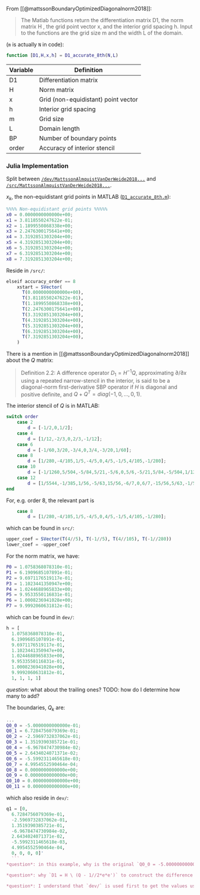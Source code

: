 

From [[@mattssonBoundaryOptimizedDiagonalnorm2018]]: 

> The Matlab functions return the differentiation matrix D1, the norm matrix H , the grid point vector x, and the interior grid spacing h. Input to the functions are the grid size m and the width L of the domain.

(`m` is actually `N` in code):
```Matlab
function [D1,H,x,h] = D1_accurate_8th(N,L)
```

| Variable | Definition                |
| -------- | ------------------------- |
| D1       | Differentiation matrix    |
| H        | Norm matrix               |
| x        | Grid (non-equidistant) point vector         |
| h        | Interior grid spacing     |
| m        | Grid size                 |
| L        | Domain length             |
| BP       | Number of boundary points |
| order    | Accuracy of interior stencil                          |

### Julia Implementation

Split between [`/dev/MattssonAlmquistVanDerWeide2018...`](https://github.com/ranocha/SummationByPartsOperators.jl/tree/main/dev) and [`/src/MattssonAlmquistVanDerWeide2018...`](https://github.com/ranocha/SummationByPartsOperators.jl/tree/main/src/SBP_coefficients).

$x_k$, the non-equidistant grid points in MATLAB ([`D1_accurate_8th.m`](https://bitbucket.org/martinalmquist/optimized_sbp_operators/src/master/Accurate/D1_accurate_8th.m)):
```Matlab
%%%% Non-equidistant grid points %%%%%
x0 = 0.0000000000000e+00;
x1 = 3.8118550247622e-01;
x2 = 1.1899550868338e+00;
x3 = 2.2476300175641e+00;
x4 = 3.3192851303204e+00;
x5 = 4.3192851303204e+00;
x6 = 5.3192851303204e+00;
x7 = 6.3192851303204e+00;
x8 = 7.3192851303204e+00;
```
Reside in `/src/`:
```julia
elseif accuracy_order == 8
    xstart = SVector(
      T(0.0000000000000e+00),
      T(3.8118550247622e-01),
      T(1.1899550868338e+00),
      T(2.2476300175641e+00),
      T(3.3192851303204e+00),
      T(4.3192851303204e+00),
      T(5.3192851303204e+00),
      T(6.3192851303204e+00),
      T(7.3192851303204e+00),
    )
```

There is a mention in [[@mattssonBoundaryOptimizedDiagonalnorm2018]] about the $Q$ matrix:

> Definition 2.2: A difference operator $D_1 = H^{-1}Q$, approximating $\partial/\partial x$ using a repeated narrow-stencil in the interior, is said to be a diagonal-norm first-derivative SBP operator if $H$ is diagonal and positive definite, and $Q + Q^T = diag(-1, 0, \ldots, 0, 1)$.

The interior stencil of $Q$ is in MATLAB:
```Matlab
switch order
	case 2
		d = [-1/2,0,1/2];
	case 4
		d = [1/12,-2/3,0,2/3,-1/12];
	case 6
		d = [-1/60,3/20,-3/4,0,3/4,-3/20,1/60];
	case 8
		d = [1/280,-4/105,1/5,-4/5,0,4/5,-1/5,4/105,-1/280];
	case 10
		d = [-1/1260,5/504,-5/84,5/21,-5/6,0,5/6,-5/21,5/84,-5/504,1/1260];
	case 12
		d = [1/5544,-1/385,1/56,-5/63,15/56,-6/7,0,6/7,-15/56,5/63,-1/56,1/385,-1/5544];
end
```
For, e.g. order 8, the relevant part is
```Matlab
	case 8
		d = [1/280,-4/105,1/5,-4/5,0,4/5,-1/5,4/105,-1/280];
```
which can be found in `src/`:
```julia
upper_coef = SVector(T(4//5), T(-1//5), T(4//105), T(-1//280))
lower_coef = -upper_coef
```

For the norm matrix, we have:
```Matlab
P0 = 1.0758368078310e-01;
P1 = 6.1909685107891e-01;
P2 = 9.6971176519117e-01;
P3 = 1.1023441350947e+00;
P4 = 1.0244688965833e+00;
P5 = 9.9533550116831e-01;
P6 = 1.0008236941028e+00;
P7 = 9.9992060631812e-01;
```
which can be found in `dev/`:
```julia
h = [
  1.0758368078310e-01,
  6.1909685107891e-01,
  9.6971176519117e-01,
  1.1023441350947e+00,
  1.0244688965833e+00,
  9.9533550116831e-01,
  1.0008236941028e+00,
  9.9992060631812e-01,
  1, 1, 1, 1]
```
*question*: what about the trailing ones? TODO: how do I determine how many to add?

The boundaries, $Q_k$ are:
```Matlab
...
Q0_0 = -5.0000000000000e-01;
Q0_1 = 6.7284756079369e-01;
Q0_2 = -2.5969732837062e-01;
Q0_3 = 1.3519390385721e-01;
Q0_4 = -6.9678474730984e-02;
Q0_5 = 2.6434024071371e-02;
Q0_6 = -5.5992311465618e-03;
Q0_7 = 4.9954552590464e-04;
Q0_8 = 0.0000000000000e+00;
Q0_9 = 0.0000000000000e+00;
Q0_10 = 0.0000000000000e+00;
Q0_11 = 0.0000000000000e+00;
```
which also reside in `dev/`:
```julia
q1 = [0,
  6.7284756079369e-01,
  -2.5969732837062e-01,
  1.3519390385721e-01,
  -6.9678474730984e-02,
  2.6434024071371e-02,
  -5.5992311465618e-03,
  4.9954552590464e-04,
  0, 0, 0, 0]'
  ```
*question*: in this example, why is the original `Q0_0 = -5.0000000000000e-01;`, while it's `0` in the Julia implementation?

*question*: why `D1 = H \ (Q - 1//2*e*e')` to construct the difference operator $D1$?

*question*: I understand that `dev/` is used first to get the values used in `src/`, e.g. for the `DerivativeCoefficientRow`s. How?
